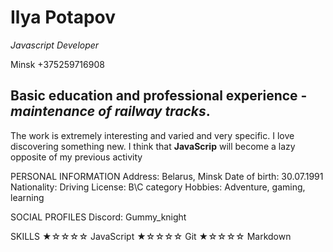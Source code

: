 # __Ilya Potapov__
*Javascript Developer*
[](https://github.com/GUMMYKN1GHT/rsschool-cv/blob/gh-pages/avatar.heic)

 Minsk
+375259716908

## Basic education and professional experience - *maintenance of railway tracks*.
The work is extremely interesting and varied and very specific.
I love discovering something new. I think that __JavaScrip__ will become a lazy opposite of my previous activity


PERSONAL INFORMATION
  Address: Belarus, Minsk 
  Date of birth: 30.07.1991 
  Nationality: 
  Driving License: B\C category
  Hobbies: Adventure, gaming, learning

SOCIAL PROFILES
 Discord: Gummy_knight

SKILLS
  ★☆☆☆☆ JavaScript
  ★☆☆☆☆ Git
  ★☆☆☆☆ Markdown 